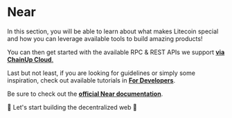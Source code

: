 # Near

In this section, you will be able to learn about what makes Litecoin special and how you can leverage available tools to build amazing products!

You can then get started with the available RPC & REST APIs we support [ **via ChainUp Cloud**.](https://cloud.chainup.com)

Last but not least, if you are looking for guidelines or simply some inspiration, check out available tutorials in [**For Developers**](../../introduction/for-developers/use-blockchain-api.md).

Be sure to check out the [**official Near documentation**](https://docs.near.org/api/rpc/introduction).

🚀 Let's start building the decentralized web 🚀
